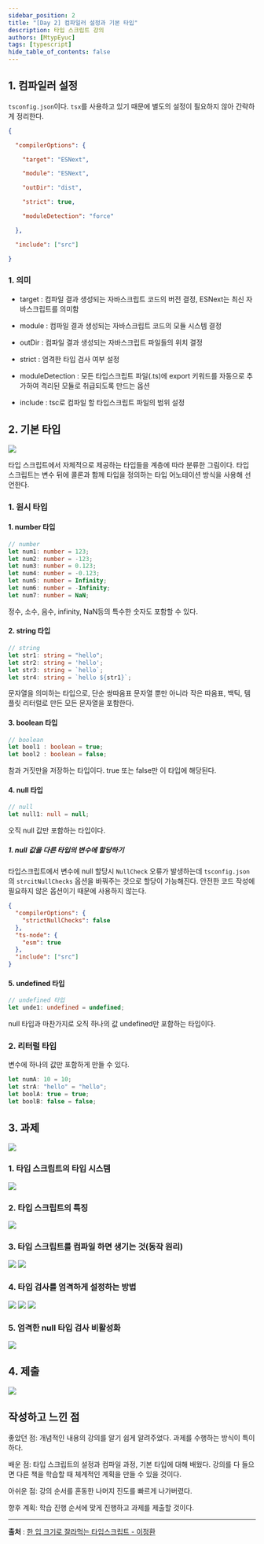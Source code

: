 ```yaml
---
sidebar_position: 2
title: "[Day 2] 컴파일러 설정과 기본 타입"
description: 타입 스크립트 강의
authors: [MtypEyuc]
tags: [typescript]
hide_table_of_contents: false
---
```


## 1. 컴파일러 설정
`tsconfig.json`이다. `tsx`를 사용하고 있기 때문에 별도의 설정이 필요하지 않아 간략하게 정리한다.

```json
{

  "compilerOptions": {

    "target": "ESNext",

    "module": "ESNext",

    "outDir": "dist",

    "strict": true,

    "moduleDetection": "force"

  },

  "include": ["src"]

}
```
### 1. 의미
- target : 컴파일 결과 생성되는 자바스크립트 코드의 버전 결정, ESNext는 최신 자바스크립트를 의미함

- module : 컴파일 결과 생성되는 자바스크립트 코드의 모듈 시스템 결정

- outDir : 컴파일 결과 생성되는 자바스크립트 파일들의 위치 결정

- strict : 엄격한 타입 검사 여부 설정

- moduleDetection : 모든 타입스크립트 파일(.ts)에 export 키워드를 자동으로 추가하여 격리된 모듈로 취급되도록 만드는 옵션

- include : tsc로 컴파일 할 타입스크립트 파일의 범위 설정

## 2. 기본 타입
![](../../../static/img/한%20입%20크기로%20잘라먹는%20타입스크립트/01/04.webp)

타입 스크립트에서 자체적으로 제공하는 타입들을 계층에 따라 분류한 그림이다. 타입 스크립트는 변수 뒤에 콜론과 함께 타입을 정의하는 타입 어노테이션 방식을 사용해 선언한다.

### 1. 원시 타입

#### 1. number 타입
```ts
// number
let num1: number = 123;
let num2: number = -123;
let num3: number = 0.123;
let num4: number = -0.123;
let num5: number = Infinity;
let num6: number = -Infinity;
let num7: number = NaN;
```
정수, 소수, 음수, infinity, NaN등의 특수한 숫자도 포함할 수 있다.

#### 2. string 타입
```ts
// string
let str1: string = "hello";
let str2: string = 'hello';
let str3: string = `hello`;
let str4: string = `hello ${str1}`;
```
문자열을 의미하는 타입으로, 단순 쌍따옴표 문자열 뿐만 아니라 작은 따옴표, 백틱, 템플릿 리터럴로 만든 모든 문자열을 포함한다.

#### 3. boolean 타입
```ts
// boolean
let bool1 : boolean = true;
let bool2 : boolean = false;
```
참과 거짓만을 저장하는 타입이다. true 또는 false만 이 타입에 해당된다.

#### 4. null 타입
````ts
// null
let null1: null = null;
````
오직 null 값만 포함하는 타입이다.

##### 1. null 값을 다른 타입의 변수에 할당하기
타입스크립트에서 변수에 null 할당시 `NullCheck` 오류가 발생하는데 `tsconfig.json`의 `strcitNullChecks` 옵션을 바꿔주는 것으로 할당이 가능해진다.
안전한 코드 작성에 필요하지 않은 옵션이기 때문에 사용하지 않는다.

```json
{
  "compilerOptions": {
    "strictNullChecks": false
  },
  "ts-node": {
    "esm": true
  },
  "include": ["src"]
}
```

#### 5. undefined 타입
```ts
// undefined 타입
let unde1: undefined = undefined;
```
null 타입과 마찬가지로 오직 하나의 값 undefined만 포함하는 타입이다.

### 2. 리터럴 타입
변수에 하나의 값만 포함하게 만들 수 있다.
```ts
let numA: 10 = 10;
let strA: "hello" = "hello";
let boolA: true = true;
let boolB: false = false;
```

## 3. 과제 
![](../../../static/img/한%20입%20크기로%20잘라먹는%20타입스크립트/01/05.webp)
### 1. 타입 스크립트의 타입 시스템
![](../../../static/img/한%20입%20크기로%20잘라먹는%20타입스크립트/01/06.webp)
### 2. 타입 스크립트의 특징
![](../../../static/img/한%20입%20크기로%20잘라먹는%20타입스크립트/01/07.webp)
### 3. 타입 스크립트를 컴파일 하면 생기는 것(동작 원리)
![](../../../static/img/한%20입%20크기로%20잘라먹는%20타입스크립트/01/08.webp)
![](../../../static/img/한%20입%20크기로%20잘라먹는%20타입스크립트/01/09.webp)
### 4. 타입 검사를 엄격하게 설정하는 방법
![](../../../static/img/한%20입%20크기로%20잘라먹는%20타입스크립트/01/10.webp)
![](../../../static/img/한%20입%20크기로%20잘라먹는%20타입스크립트/01/11.webp)
![](../../../static/img/한%20입%20크기로%20잘라먹는%20타입스크립트/01/12.webp)
### 5. 엄격한 null 타입 검사 비활성화
![](../../../static/img/한%20입%20크기로%20잘라먹는%20타입스크립트/01/13.webp)

## 4. 제출

![](../../../static/img/한%20입%20크기로%20잘라먹는%20타입스크립트/01/14.webp)

## 작성하고 느낀 점

좋았던 점: 개념적인 내용의 강의를 알기 쉽게 알려주었다. 과제를 수행하는 방식이 특이하다.

배운 점: 타입 스크립트의 설정과 컴파일 과정, 기본 타입에 대해 배웠다. 강의를 다 들으면 다른 책을 학습할 때 체계적인 계획을 만들 수 있을 것이다.

아쉬운 점: 강의 순서를 혼동한 나머지 진도를 빠르게 나가버렸다.

향후 계획: 학습 진행 순서에 맞게 진행하고 과제를 제출할 것이다.

---
**출처** : [한 입 크기로 잘라먹는 타입스크립트 - 이정환](https://www.inflearn.com/course/%ED%95%9C%EC%9E%85-%ED%81%AC%EA%B8%B0-%ED%83%80%EC%9E%85%EC%8A%A4%ED%81%AC%EB%A6%BD%ED%8A%B8/dashboard)

